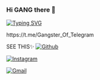 ### Hi GANG there 🧚
[![Typing SVG](https://readme-typing-svg.herokuapp.com?color=6B5DF7&size=75&width=1050&height=200&lines=Hey+I'm+Jins+Joseph)](https://t.me/GangstersOff) 

<!--
<img width="42%" align="right" alt="Github" src="https://te.legra.ph/file/b30592072ecec1ea5d5c8.jpg" />


**NewGangster/NewGangster** is a ✨ _special_ ✨ repository because its `README.md` (this file) appears on your GitHub profile.

Here are some ideas to get you started:

- 🔭 I’m currently working on ...
- 🌱 I’m currently learning ...
- 👯 I’m looking to collaborate on ...
- 🤔 I’m looking for help with ...
- 💬 Ask me about ...
- 📫 How to reach me: ...
- 😄 Pronouns: ...
- ⚡ Fun fact: ...
-->https://t.me/Gangster_Of_Telegram

SEE THIS✨
[![Github](https://img.shields.io/badge/-Github-000?style=flat&logo=Github&logoColor=white)](https://github.com/NewGangster)

[![Instagram](https://img.shields.io/badge/-Instagram-c13584?style=flat&labelColor=c13584&logo=instagram&logoColor=white)](https://www.instagram.com)

[![Gmail](https://img.shields.io/badge/-Gmail-c14438?style=flat&logo=Gmail&logoColor=white)](ashlin:ashlinsunil001@gmail.com)

&nbsp;
